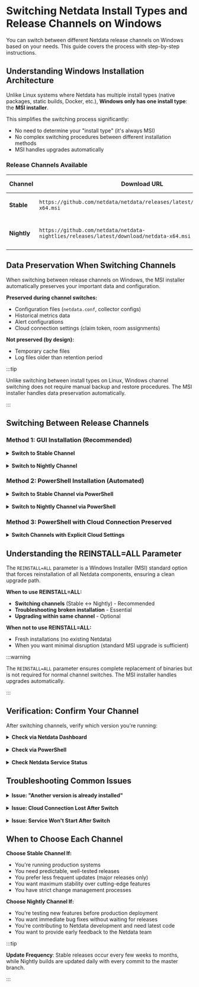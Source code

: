 # Switching Netdata Install Types and Release Channels on Windows

You can switch between different Netdata release channels on Windows based on your needs. This guide covers the process with step-by-step instructions.

## Understanding Windows Installation Architecture

Unlike Linux systems where Netdata has multiple install types (native packages, static builds, Docker, etc.), **Windows only has one install type**: the **MSI installer**.

This simplifies the switching process significantly:
- No need to determine your "install type" (it's always MSI)
- No complex switching procedures between different installation methods
- MSI handles upgrades automatically

### Release Channels Available

| Channel | Download URL | Update Frequency | Recommended For |
|---------|-------------|------------------|-----------------|
| **Stable** | `https://github.com/netdata/netdata/releases/latest/download/netdata-x64.msi` | Major releases | Production systems, most users |
| **Nightly** | `https://github.com/netdata/netdata-nightlies/releases/latest/download/netdata-x64.msi` | Daily builds | Testing, early adopters, bleeding-edge features |

## Data Preservation When Switching Channels

When switching between release channels on Windows, the MSI installer automatically preserves your important data and configuration.

**Preserved during channel switches:**
- Configuration files (`netdata.conf`, collector configs)
- Historical metrics data
- Alert configurations  
- Cloud connection settings (claim token, room assignments)

**Not preserved (by design):**
- Temporary cache files
- Log files older than retention period

:::tip

Unlike switching between install types on Linux, Windows channel switching does not require manual backup and restore procedures. The MSI installer handles data preservation automatically.

:::

## Switching Between Release Channels

### Method 1: GUI Installation (Recommended)

<details>
<summary><strong>Switch to Stable Channel</strong></summary><br/>

1. **Download the Stable MSI:**
   - Go to: `https://github.com/netdata/netdata/releases/latest/download/netdata-x64.msi`
   - Save the file to your Downloads folder

2. **Run the installer:**
   - Double-click the downloaded `.msi` file
   - Grant Administrator privileges when prompted
   - Follow the installation wizard

3. **Verify the installation:**
   - The installer will automatically detect your existing installation
   - Upgrade to the Stable channel
   - Preserve your configuration and data
   - Restart the Netdata service

</details>

<br/>

<details>
<summary><strong>Switch to Nightly Channel</strong></summary><br/>

1. **Download the Nightly MSI:**
   - Go to: `https://github.com/netdata/netdata-nightlies/releases/latest/download/netdata-x64.msi`
   - Save the file to your Downloads folder

2. **Run the installer:**
   - Double-click the downloaded `.msi` file
   - Grant Administrator privileges when prompted
   - Follow the installation wizard

3. **Verify the installation:**
   - The installer will automatically detect your existing installation
   - Upgrade to the Nightly channel
   - Preserve your configuration and data
   - Restart the Netdata service

</details>

### Method 2: PowerShell Installation (Automated)

<details>
<summary><strong>Switch to Stable Channel via PowerShell</strong></summary><br/>

```powershell
# Run PowerShell as Administrator
$ProgressPreference = 'SilentlyContinue'
Invoke-WebRequest https://github.com/netdata/netdata/releases/latest/download/netdata-x64.msi -OutFile "$env:TEMP\netdata-x64.msi"
msiexec /qn /i "$env:TEMP\netdata-x64.msi" REINSTALL=ALL
```

</details>

<br/>

<details>
<summary><strong>Switch to Nightly Channel via PowerShell</strong></summary><br/>

```powershell
# Run PowerShell as Administrator
$ProgressPreference = 'SilentlyContinue'
Invoke-WebRequest https://github.com/netdata/netdata-nightlies/releases/latest/download/netdata-x64.msi -OutFile "$env:TEMP\netdata-x64.msi"
msiexec /qn /i "$env:TEMP\netdata-x64.msi" REINSTALL=ALL
```

</details>

### Method 3: PowerShell with Cloud Connection Preserved

<details>
<summary><strong>Switch Channels with Explicit Cloud Settings</strong></summary><br/>

If you want to ensure your Netdata Cloud connection is maintained during the switch, you can provide your claim token and room IDs explicitly.

**Get your current cloud settings:**

```powershell
# Check current cloud configuration
Get-Content "C:\Program Files\Netdata\etc\netdata\cloud.d\cloud.conf"
```

Look for your `token` and `rooms` values.

**Switch to Stable with Cloud settings:**

```powershell
# Run PowerShell as Administrator
$ProgressPreference = 'SilentlyContinue'
Invoke-WebRequest https://github.com/netdata/netdata/releases/latest/download/netdata-x64.msi -OutFile "$env:TEMP\netdata-x64.msi"
msiexec /qn /i "$env:TEMP\netdata-x64.msi" TOKEN="<YOUR_TOKEN>" ROOMS="<YOUR_ROOMS>" REINSTALL=ALL
```

**Switch to Nightly with Cloud settings:**

```powershell
# Run PowerShell as Administrator
$ProgressPreference = 'SilentlyContinue'
Invoke-WebRequest https://github.com/netdata/netdata-nightlies/releases/latest/download/netdata-x64.msi -OutFile "$env:TEMP\netdata-x64.msi"
msiexec /qn /i "$env:TEMP\netdata-x64.msi" TOKEN="<YOUR_TOKEN>" ROOMS="<YOUR_ROOMS>" REINSTALL=ALL
```

Replace `<YOUR_TOKEN>` with your Netdata Cloud claim token and `<YOUR_ROOMS>` with your comma-separated Room IDs.

</details>

## Understanding the REINSTALL=ALL Parameter

The `REINSTALL=ALL` parameter is a Windows Installer (MSI) standard option that forces reinstallation of all Netdata components, ensuring a clean upgrade path.

**When to use REINSTALL=ALL:**
- **Switching channels** (Stable ↔ Nightly) - Recommended
- **Troubleshooting broken installation** - Essential
- **Upgrading within same channel** - Optional

**When not to use REINSTALL=ALL:**
- Fresh installations (no existing Netdata)
- When you want minimal disruption (standard MSI upgrade is sufficient)

:::warning

The `REINSTALL=ALL` parameter ensures complete replacement of binaries but is not required for normal channel switches. The MSI installer handles upgrades automatically.

:::

## Verification: Confirm Your Channel

After switching channels, verify which version you're running:

<details>
<summary><strong>Check via Netdata Dashboard</strong></summary><br/>

1. Open your browser to `http://localhost:19999`
2. Click the **Netdata logo** in the top-left corner
3. Look for the version number:
   - **Stable**: `v2.1.0` (clean version number)
   - **Nightly**: `v2.1.0-123-nightly` (includes commit hash)

</details>

<br/>

<details>
<summary><strong>Check via PowerShell</strong></summary><br/>

```powershell
# Get installed Netdata version
Get-ItemProperty "HKLM:\Software\Microsoft\Windows\CurrentVersion\Uninstall\*" | 
  Where-Object { $_.DisplayName -like "*Netdata*" } | 
  Select-Object DisplayName, DisplayVersion, Publisher
```

**Example output:**
```
DisplayName    : Netdata
DisplayVersion : 2.1.0
Publisher      : Netdata Inc.
```

</details>

<br/>

<details>
<summary><strong>Check Netdata Service Status</strong></summary><br/>

```powershell
# Check Netdata service status
Get-Service netdata | Select-Object Name, Status, DisplayName

# Check service executable path
Get-WmiObject win32_service | Where-Object {$_.Name -eq 'netdata'} | Select-Object PathName
```

</details>

## Troubleshooting Common Issues

<details>
<summary><strong>Issue: "Another version is already installed"</strong></summary><br/>

**Symptoms**: MSI installer shows error about existing installation

**Solution**: Use the `REINSTALL=ALL` parameter explicitly:

```powershell
msiexec /qn /i netdata-x64.msi REINSTALL=ALL
```

Alternatively, uninstall first, then reinstall:

```powershell
# Uninstall existing installation
msiexec /qn /x netdata-x64.msi

# Wait for uninstall to complete
Start-Sleep -Seconds 10

# Reinstall with new channel
msiexec /qn /i netdata-x64.msi TOKEN="<YOUR_TOKEN>" ROOMS="<YOUR_ROOMS>"
```

</details>

<br/>

<details>
<summary><strong>Issue: Cloud Connection Lost After Switch</strong></summary><br/>

**Symptoms**: After switching channels, node doesn't appear in Netdata Cloud

**Solution**: Reclaim the node:

```powershell
# Stop Netdata service
Stop-Service netdata

# Remove old cloud configuration
Remove-Item "C:\Program Files\Netdata\var\lib\netdata\cloud.d\*" -Force

# Reinstall with claim token
msiexec /qn /i netdata-x64.msi TOKEN="<YOUR_TOKEN>" ROOMS="<YOUR_ROOMS>" REINSTALL=ALL

# Start service
Start-Service netdata
```

</details>

<br/>

<details>
<summary><strong>Issue: Service Won't Start After Switch</strong></summary><br/>

**Symptoms**: Netdata service fails to start after channel switch

**Solution**: Check service status and perform clean reinstall:

```powershell
# Check service status
Get-Service netdata

# Check Windows Event Log for errors
Get-EventLog -LogName Application -Source Netdata -Newest 20

# Perform clean reinstall
msiexec /qn /x netdata-x64.msi
Remove-Item "C:\Program Files\Netdata" -Recurse -Force -ErrorAction SilentlyContinue
Remove-Item "$env:PROGRAMDATA\Netdata" -Recurse -Force -ErrorAction SilentlyContinue
msiexec /qn /i netdata-x64.msi TOKEN="<YOUR_TOKEN>" ROOMS="<YOUR_ROOMS>"
```

</details>

## When to Choose Each Channel

**Choose Stable Channel If:**
- You're running production systems
- You need predictable, well-tested releases
- You prefer less frequent updates (major releases only)
- You want maximum stability over cutting-edge features
- You have strict change management processes

**Choose Nightly Channel If:**
- You're testing new features before production deployment
- You want immediate bug fixes without waiting for releases
- You're contributing to Netdata development and need latest code
- You want to provide early feedback to the Netdata team

:::tip

**Update Frequency**: Stable releases occur every few weeks to months, while Nightly builds are updated daily with every commit to the master branch.

:::